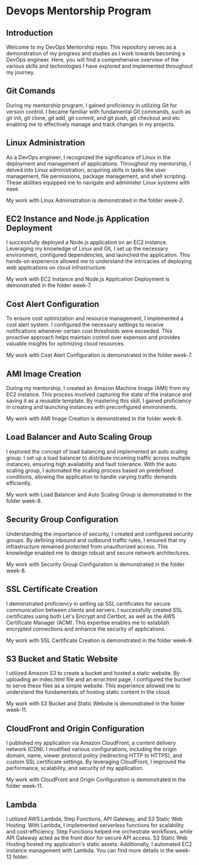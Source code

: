 # Devops Mentorship Program

## Introduction

Welcome to my DevOps Mentorship repo. This repository serves as a demonstration of my progress and studies as I work towards becoming a DevOps engineer. Here, you will find a comprehensive overview of the various skills and technologies I have explored and implemented throughout my journey.

## Git Comands 

During my mentorship program, I gained proficiency in utilizing Git for version control. I became familiar with fundamental Git commands, such as git init, git clone, git add, git commit, and git push, git checkout and etc enabling me to effectively manage and track changes in my projects.

## Linux Administration
As a DevOps engineer, I recognized the significance of Linux in the deployment and management of applications. Throughout my mentorship, I delved into Linux administration, acquiring skills in tasks like user management, file permissions, package management, and shell scripting. These abilities equipped me to navigate and administer Linux systems with ease.

My work with Linux Administration is demonstrated in the folder 
week-2. 

## EC2 Instance and Node.js Application Deployment
I successfully deployed a Node.js application on an EC2 instance. Leveraging my knowledge of Linux and Git, I set up the necessary environment, configured dependencies, and launched the application. This hands-on experience allowed me to understand the intricacies of deploying web applications on cloud infrastructure.

My work with EC2 Instance and Node.js Application Deployment is demonstrated in the folder 
week-7. 

## Cost Alert Configuration
To ensure cost optimization and resource management, I implemented a cost alert system. I configured the necessary settings to receive notifications whenever certain cost thresholds were exceeded. This proactive approach helps maintain control over expenses and provides valuable insights for optimizing cloud resources.

My work with Cost Alert Configuration is demonstrated in the folder week-7. 

## AMI Image Creation
During my mentorship, I created an Amazon Machine Image (AMI) from my EC2 instance. This process involved capturing the state of the instance and saving it as a reusable template. By mastering this skill, I gained proficiency in creating and launching instances with preconfigured environments.

My work with AMI Image Creation is demonstrated in the folder week-8. 
## Load Balancer and Auto Scaling Group
I explored the concept of load balancing and implemented an auto scaling group. I set up a load balancer to distribute incoming traffic across multiple instances, ensuring high availability and fault tolerance. With the auto scaling group, I automated the scaling process based on predefined conditions, allowing the application to handle varying traffic demands efficiently.

My work with Load Balancer and Auto Scaling Group is demonstrated in the folder week-8. 

## Security Group Configuration
Understanding the importance of security, I created and configured security groups. By defining inbound and outbound traffic rules, I ensured that my infrastructure remained protected from unauthorized access. This knowledge enabled me to design robust and secure network architectures.

My work with Security Group Configuration is demonstrated in the folder week-8. 


## SSL Certificate Creation
I demonstrated proficiency in setting up SSL certificates for secure communication between clients and servers. I successfully created SSL certificates using both Let's Encrypt and Certbot, as well as the AWS Certificate Manager (ACM). This expertise enables me to establish encrypted connections and enhance the security of applications.

My work with SSL Certificate Creation is demonstrated in the  folder week-9. 

## S3 Bucket and Static Website
I utilized Amazon S3 to create a bucket and hosted a static website. By uploading an index.html file and an error.html page, I configured the bucket to serve these files as a simple website. This experience allowed me to understand the fundamentals of hosting static content in the cloud.

My work with S3 Bucket and Static Website is demonstrated in the folder week-11. 

## CloudFront and Origin Configuration
I published my application via Amazon CloudFront, a content delivery network (CDN). I modified various configurations, including the origin domain, name, viewer protocol policy (redirecting HTTP to HTTPS), and custom SSL certificate settings. By leveraging CloudFront, I improved the performance, scalability, and security of my application.

My work with CloudFront and Origin Configuration is demonstrated in the folder week-11.

## Lambda 

I utilized AWS Lambda, Step Functions, API Gateway, and S3 Static Web Hosting. With Lambda, I implemented serverless functions for scalability and cost-efficiency. Step Functions helped me orchestrate workflows, while API Gateway acted as the front door for secure API access. S3 Static Web Hosting hosted my application's static assets. Additionally, I automated EC2 instance management with Lambda.
You can find more details in the week-12 folder.
